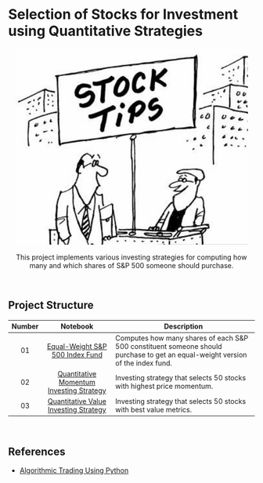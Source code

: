 # Selection of Stocks for Investment using Quantitative Strategies

<p align="center">
  <img src="images/main.jpg" alt="Logo" height="400">

  <p align="center">
    This project implements various investing strategies for computing how many and which shares of S&P 500 someone should purchase.
  </p>
</p>

<br/>

## Project Structure

| Number |                                                                                Notebook                                                                                 | Description                                                                                                                    |
| :----: | :---------------------------------------------------------------------------------------------------------------------------------------------------------------------: | ------------------------------------------------------------------------------------------------------------------------------ |
|   01   |         [Equal-Weight S&P 500 Index Fund ](https://github.com/SaudIqbal-IITM/stocks-selection-quantitative/blob/main/notebooks/01_equal_weight_S%26P_500.ipynb)         | Computes how many shares of each S&P 500 constituent someone should purchase to get an equal-weight version of the index fund. |
|   02   | [Quantitative Momentum Investing Strategy](https://github.com/SaudIqbal-IITM/stocks-selection-quantitative/blob/main/notebooks/02_quantitative_momentum_strategy.ipynb) | Investing strategy that selects 50 stocks with highest price momentum.                                                         |
|   03   |    [Quantitative Value Investing Strategy](https://github.com/SaudIqbal-IITM/stocks-selection-quantitative/blob/main/notebooks/03_quantitative_value_strategy.ipynb)    | Investing strategy that selects 50 stocks with best value metrics.                                                             |

<br/>

## References

- [Algorithmic Trading Using Python](https://www.youtube.com/watch?v=xfzGZB4HhEE)
